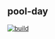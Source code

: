 ## pool-day

[![build](https://github.com/carvalhudo/pool-day/actions/workflows/build.yaml/badge.svg)](https://github.com/carvalhudo/pool-day/actions/workflows/build.yaml)
